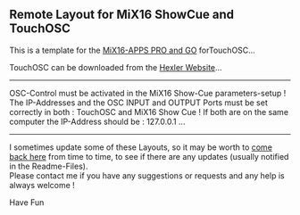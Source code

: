 ## Remote Layout for MiX16 ShowCue and TouchOSC
This is a template for the [MiX16-APPS PRO and GO](/www.mix16apps.com/) forTouchOSC...

TouchOSC can be downloaded from the [Hexler Website](https://hexler.net/touchosc)...  

---
OSC-Control must be activated in the MiX16 Show-Cue parameters-setup !   
The IP-Addresses and the OSC INPUT and OUTPUT Ports must be set correctly in both : TouchOSC and MiX16 Show Cue !  If both are on the same computer the IP-Address should be : 127.0.0.1 ...       

---
I sometimes update some of these Layouts, so  it may be worth to [come back here](https://github.com/ziginfo/TouchOSC-Layouts/tree/main/MiX16_ShowCuePro) from time to time, to see if there are any updates (usually notified in the Readme-Files).     
Please contact me if you have any suggestions or requests and any help is always welcome !

Have Fun
